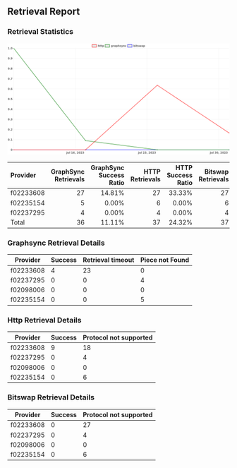 ## Retrieval Report
### Retrieval Statistics
<img src="https://raw.githubusercontent.com/data-preservation-programs/filplus-checker-assets/main/filecoin-project/filecoin-plus-large-datasets/issues/1517/1690882116623.png"/>

| Provider  | GraphSync Retrievals | GraphSync Success Ratio | HTTP Retrievals | HTTP Success Ratio | Bitswap Retrievals | Bitswap Success Ratio |
| :-------- | -------------------: | ----------------------: | --------------: | -----------------: | -----------------: | --------------------: |
| f02233608 |                   27 |                  14.81% |              27 |             33.33% |                 27 |                 0.00% |
| f02235154 |                    5 |                   0.00% |               6 |              0.00% |                  6 |                 0.00% |
| f02237295 |                    4 |                   0.00% |               4 |              0.00% |                  4 |                 0.00% |
| Total     |                   36 |                  11.11% |              37 |             24.32% |                 37 |                 0.00% |

### Graphsync Retrieval Details
| Provider  | Success | Retrieval timeout | Piece not Found |
| --------- | ------- | ----------------- | --------------- |
| f02233608 | 4       | 23                | 0               |
| f02237295 | 0       | 0                 | 4               |
| f02098006 | 0       | 0                 | 0               |
| f02235154 | 0       | 0                 | 5               |

### Http Retrieval Details
| Provider  | Success | Protocol not supported |
| --------- | ------- | ---------------------- |
| f02233608 | 9       | 18                     |
| f02237295 | 0       | 4                      |
| f02098006 | 0       | 0                      |
| f02235154 | 0       | 6                      |

### Bitswap Retrieval Details
| Provider  | Success | Protocol not supported |
| --------- | ------- | ---------------------- |
| f02233608 | 0       | 27                     |
| f02237295 | 0       | 4                      |
| f02098006 | 0       | 0                      |
| f02235154 | 0       | 6                      |
